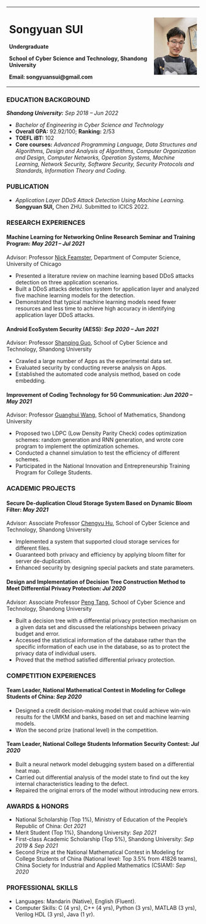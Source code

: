 <table border="0">
  <tr>
    <td width="75%">
      <h1>Songyuan SUI</h1>
      <p><b>Undergraduate</b></p>
      <p><b>School of Cyber Science and Technology, Shandong University</b></p>
      <p><b>Email: songyuansui@gmail.com</b></p>
    </td>
    <td width="25%">
      <img src="/photo.jpg" width="100%">   
    </td>
  </tr>
</table>

### EDUCATION BACKGROUND
***Shandong University:*** 	*Sep 2018 – Jun 2022*
+	*Bachelor of Engineering in Cyber Science and Technology*
+	**Overall GPA:** 92.92/100; **Ranking:** 2/53 
+	**TOEFL iBT:** 102
+	**Core courses:** *Advanced Programming Language, Data Structures and Algorithms, Design and Analysis of Algorithms, Computer Organization and Design, Computer Networks, Operation Systems, Machine Learning, Network Security, Software Security, Security Protocols and Standards, Information Theory and Coding.*

### PUBLICATION
+ *Application Layer DDoS Attack Detection Using Machine Learning.* **Songyuan SUI,** Chen ZHU. Submitted to ICICS 2022.

### RESEARCH EXPERIENCES

#### Machine Learning for Networking Online Research Seminar and Training Program:	*May 2021 – Jul 2021*
Advisor: Professor [Nick Feamster](http://people.cs.uchicago.edu/~feamster/bio.html), Department of Computer Science, University of Chicago
+	Presented a literature review on machine learning based DDoS attacks detection on three application scenarios.
+	Built a DDoS attacks detection system for application layer and analyzed five machine learning models for the detection.
+	Demonstrated that typical machine learning models need fewer resources and less time to achieve high accuracy in identifying application layer DDoS attacks.

#### Android EcoSystem Security (AESS):	*Sep 2020 – Jun 2021*
Advisor: Professor [Shanqing Guo](https://sduiseclab.github.io/profile/guoshanqing.html), School of Cyber Science and Technology, Shandong University
+	Crawled a large number of Apps as the experimental data set.
+	Evaluated security by conducting reverse analysis on Apps.
+	Established the automated code analysis method, based on code embedding.

#### Improvement of Coding Technology for 5G Communication:	*Jun 2020 – May 2021*
Advisor: Professor [Guanghui Wang](https://faculty.sdu.edu.cn/wangguanghui1/zh_CN/index.htm), School of Mathematics, Shandong University
+	Proposed two LDPC (Low Density Parity Check) codes optimization schemes: random generation and RNN generation, and wrote core program to implement the optimization schemes.
+	Conducted a channel simulation to test the efficiency of different schemes.
+	Participated in the National Innovation and Entrepreneurship Training Program for College Students.

### ACADEMIC PROJECTS

#### Secure De-duplication Cloud Storage System Based on Dynamic Bloom Filter:	*May 2021*
Advisor: Associate Professor [Chengyu Hu](https://faculty.sdu.edu.cn/huchengyu/zh_CN/index.htm), School of Cyber Science and Technology, Shandong University
+	Implemented a system that supported cloud storage services for different files.
+	Guaranteed both privacy and efficiency by applying bloom filter for server de-duplication.
+	Enhanced security by designing special packets and state parameters.

#### Design and Implementation of Decision Tree Construction Method to Meet Differential Privacy Protection:	*Jul 2020*
Advisor: Associate Professor [Peng Tang](https://faculty.sdu.edu.cn/tangpeng/zh_CN/index.htm), School of Cyber Science and Technology, Shandong University
+	Built a decision tree with a differential privacy protection mechanism on a given data set and discussed the relationships between privacy budget and error.
+	Accessed the statistical information of the database rather than the specific information of each use in the database, so as to protect the privacy data of individual users.
+	Proved that the method satisfied differential privacy protection.

### COMPETITION EXPERIENCES

#### Team Leader, National Mathematical Contest in Modeling for College Students of China:	*Sep 2020*
+	Designed a credit decision-making model that could achieve win-win results for the UMKM and banks, based on set and machine learning models.
+	Won the second prize (national level) in the competition.

#### Team Leader, National College Students Information Security Contest:	*Jul 2020*
+	Built a neural network model debugging system based on a differential heat map.
+	Carried out differential analysis of the model state to find out the key internal characteristics leading to the defect.
+	Repaired the original errors of the model without introducing new errors.

### AWARDS & HONORS
+	National Scholarship (Top 1%), Ministry of Education of the People’s Republic of China: *Oct 2021*
+	Merit Student (Top 1%), Shandong University: *Sep 2021*	
+	First-class Academic Scholarship (Top 5%), Shandong University: *Sep 2019 & Sep 2021*
+	Second Prize at the National Mathematical Contest in Modeling for College Students of China (National level: Top 3.5% from 41826 teams), China Society for Industrial and Applied Mathematics (CSIAM):	*Sep 2020*

### PROFESSIONAL SKILLS
+	Languages: Mandarin (Native), English (Fluent).
+	Computer Skills: C (4 yrs), C++ (4 yrs), Python (3 yrs), MATLAB (3 yrs), Verilog HDL (3 yrs), Java (1 yr).
